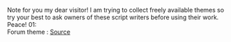 Note for you my dear visitor! 
I am trying to collect freely available themes so try your best to ask owners of these script writers before using their work.
Peace!
01: <br>
Forum theme : [Source](https://github.com/f7deat/F7Deat-Blogger)

